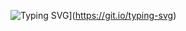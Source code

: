 ![Typing SVG](https://readme-typing-svg.demolab.com/?lines=First+line+of+text;Second+line+of+text)](https://git.io/typing-svg)
